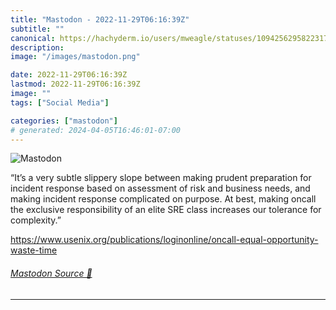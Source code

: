 ```yaml
---
title: "Mastodon - 2022-11-29T06:16:39Z"
subtitle: ""
canonical: https://hachyderm.io/users/mweagle/statuses/109425629582231731
description:
image: "/images/mastodon.png"

date: 2022-11-29T06:16:39Z
lastmod: 2022-11-29T06:16:39Z
image: ""
tags: ["Social Media"]

categories: ["mastodon"]
# generated: 2024-04-05T16:46:01-07:00
---
```

![Mastodon](/images/mastodon.png)

<p>“It’s a very subtle slippery slope between making prudent preparation for incident response based on assessment of risk and business needs, and making incident response complicated on purpose. At best, making oncall the exclusive responsibility of an elite SRE class increases our tolerance for complexity.”</p><p><a href="https://www.usenix.org/publications/loginonline/oncall-equal-opportunity-waste-time" target="_blank" rel="nofollow noopener noreferrer" translate="no"><span class="invisible">https://www.</span><span class="ellipsis">usenix.org/publications/logino</span><span class="invisible">nline/oncall-equal-opportunity-waste-time</span></a></p>


###### [Mastodon Source 🐘](https://hachyderm.io/@mweagle/109425629582231731)

___
